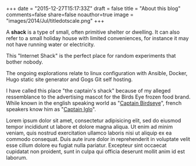 +++
date = "2015-12-27T15:17:33Z"
draft = false
title = "About this blog"
comments=false
share=false
noauthor=true
image = "images/2014/Jul/titledotscale.png"
+++


A **shack** is a type of small, often primitive shelter or dwelling. It can also refer to a small holiday house with limited conveniences, for instance it may not have running water or electricity.

This "Internet Shack" is the perfect place for random experiments that bother nobody.

The ongoing explorations relate to linux configuration with Ansible, Docker, Hugo static site generator and Gogs Git self hosting.

I have called this place "the captain's shack" because of my alleged ressemblance to the advertising mascot for the Birds Eye frozen food brand. While known in the english speaking world as "[Captain Birdseye](https://en.wikipedia.org/wiki/Captain_Birdseye)", french speakers know him as "[Captain Iglo](https://fr.wikipedia.org/wiki/Captain_Iglo)".

Lorem ipsum dolor sit amet, consectetur adipisicing elit, sed do eiusmod tempor incididunt ut labore et dolore magna aliqua. Ut enim ad minim veniam, quis nostrud exercitation ullamco laboris nisi ut aliquip ex ea commodo consequat. Duis aute irure dolor in reprehenderit in voluptate velit esse cillum dolore eu fugiat nulla pariatur. Excepteur sint occaecat cupidatat non proident, sunt in culpa qui officia deserunt mollit anim id est laborum.
